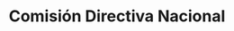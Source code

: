 ---
layout: sedes
title: Comisión Directiva Nacional
donarurl: https://donaronline.org/oajnu/agentes-de-cambio-oajnu-nacional
nameurl: comisiondirectivanacional
email: info@oajnu.org
socialmedia: 
- facebook: oajnu
- twitter: oajnu
---